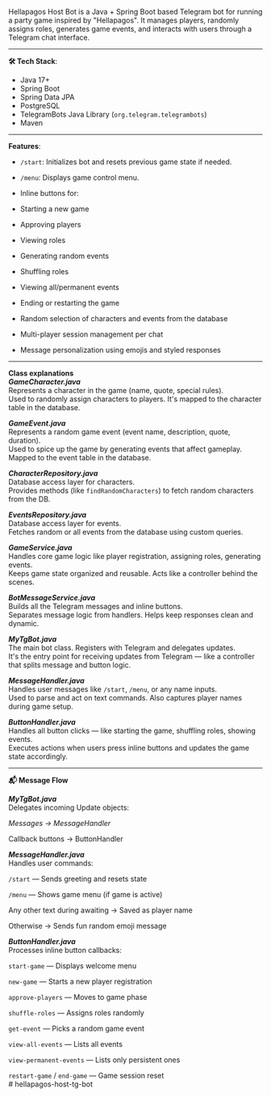 Hellapagos Host Bot is a Java + Spring Boot based Telegram bot for running a party game inspired by "Hellapagos". It manages players, randomly assigns roles, generates game events, and interacts with users through a Telegram chat interface.
<br/>
_____________________________

<b> 🛠 Tech Stack</b>: <br/>

* Java 17+ <br/>
* Spring Boot<br/>
* Spring Data JPA<br/>
* PostgreSQL<br/>
* TelegramBots Java Library (`org.telegram.telegrambots`)<br/>
* Maven<br/>
_________________________

<b>  Features</b>:<br/>

* `/start`: Initializes bot and resets previous game state if needed.<br/>

* `/menu`: Displays game control menu.<br/>

* Inline buttons for:<br/>

* Starting a new game<br/>

* Approving players<br/>

* Viewing roles<br/>

* Generating random events<br/>

* Shuffling roles<br/>

* Viewing all/permanent events<br/>

* Ending or restarting the game<br/>

* Random selection of characters and events from the database<br/>

* Multi-player session management per chat<br/>

* Message personalization using emojis and styled responses<br/>

____________________________

<b> Class explanations</b> </br>
<i><b>GameCharacter.java</b></i><br/>
Represents a character in the game (name, quote, special rules).<br/>
Used to randomly assign characters to players. It's mapped to the character table in the database.<br/>

<i><b>GameEvent.java</b></i><br/>
Represents a random game event (event name, description, quote, duration).<br/>
Used to spice up the game by generating events that affect gameplay. Mapped to the event table in the database.<br/>

<i><b>CharacterRepository.java</b></i><br/>
Database access layer for characters.<br/>
Provides methods (like `findRandomCharacters`) to fetch random characters from the DB.<br/>

<i><b>EventsRepository.java</b></i><br/>
Database access layer for events.<br/>
Fetches random or all events from the database using custom queries.<br/>

<i><b>GameService.java</b></i><br/>
Handles core game logic like player registration, assigning roles, generating events.<br/>
Keeps game state organized and reusable. Acts like a controller behind the scenes.<br/>

<i><b>BotMessageService.java</b></i><br/>
Builds all the Telegram messages and inline buttons.<br/>
Separates message logic from handlers. Helps keep responses clean and dynamic.<br/>

<i><b>MyTgBot.java</b></i><br/>
The main bot class. Registers with Telegram and delegates updates.<br/>
It's the entry point for receiving updates from Telegram — like a controller that splits message and button logic.<br/>

<i><b>MessageHandler.java</b></i><br/>
Handles user messages like `/start`, `/menu`, or any name inputs.<br/>
Used to parse and act on text commands. Also captures player names during game setup.<br/>

<i><b>ButtonHandler.java</b></i><br/>
Handles all button clicks — like starting the game, shuffling roles, showing events.<br/>
Executes actions when users press inline buttons and updates the game state accordingly.<br/>

____________________________

<b>📬 Message Flow</b> <br/>

<b><i>MyTgBot.java</b></i> <br/>
Delegates incoming Update objects:<br/>

<i>Messages → MessageHandler</i><br/>

Callback buttons → ButtonHandler<br/>

<b><i>MessageHandler.java</b></i> <br/>
Handles user commands:<br/>

`/start` — Sends greeting and resets state<br/>

`/menu` — Shows game menu (if game is active)<br/>

Any other text during awaiting → Saved as player name<br/>

Otherwise → Sends fun random emoji message<br/>

<b><i>ButtonHandler.java</b></i> <br/>
Processes inline button callbacks:<br/>

`start-game` — Displays welcome menu<br/>

`new-game` — Starts a new player registration<br/>

`approve-players` — Moves to game phase<br/>

`shuffle-roles` — Assigns roles randomly<br/>

`get-event` — Picks a random game event<br/>

`view-all-events` — Lists all events<br/>

`view-permanent-events` — Lists only persistent ones<br/>

`restart-game` / `end-game` — Game session reset<br/>
#   h e l l a p a g o s - h o s t - t g - b o t 
 
 
